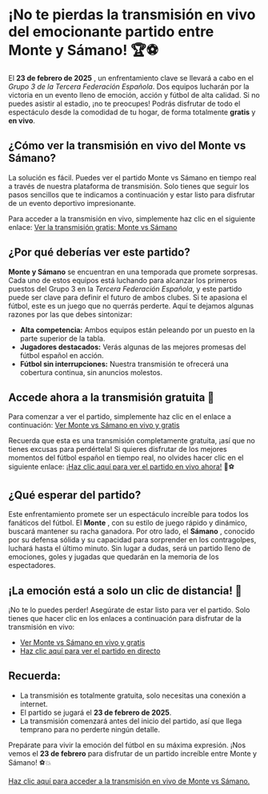 # ¡No te pierdas la transmisión en vivo del emocionante partido entre Monte y Sámano! 🏆⚽

El **23 de febrero de 2025** , un enfrentamiento clave se llevará a cabo en el _Grupo 3 de la Tercera Federación Española_. Dos equipos lucharán por la victoria en un evento lleno de emoción, acción y fútbol de alta calidad. Si no puedes asistir al estadio, ¡no te preocupes! Podrás disfrutar de todo el espectáculo desde la comodidad de tu hogar, de forma totalmente **gratis** y **en vivo**.

## ¿Cómo ver la transmisión en vivo del Monte vs Sámano?

La solución es fácil. Puedes ver el partido Monte vs Sámano en tiempo real a través de nuestra plataforma de transmisión. Solo tienes que seguir los pasos sencillos que te indicamos a continuación y estar listo para disfrutar de un evento deportivo impresionante.

Para acceder a la transmisión en vivo, simplemente haz clic en el siguiente enlace: [Ver la transmisión gratis: Monte vs Sámano](https://tinyurl.com/livestreamfreeo?st=Monte+vs+S%C3%A1mano&si=gh)

## ¿Por qué deberías ver este partido?

**Monte y Sámano** se encuentran en una temporada que promete sorpresas. Cada uno de estos equipos está luchando para alcanzar los primeros puestos del Grupo 3 en la _Tercera Federación Española_, y este partido puede ser clave para definir el futuro de ambos clubes. Si te apasiona el fútbol, este es un juego que no querrás perderte. Aquí te dejamos algunas razones por las que debes sintonizar:

- **Alta competencia:** Ambos equipos están peleando por un puesto en la parte superior de la tabla.
- **Jugadores destacados:** Verás algunas de las mejores promesas del fútbol español en acción.
- **Fútbol sin interrupciones:** Nuestra transmisión te ofrecerá una cobertura continua, sin anuncios molestos.

## Accede ahora a la transmisión gratuita 📲

Para comenzar a ver el partido, simplemente haz clic en el enlace a continuación: [Ver Monte vs Sámano en vivo y gratis](https://tinyurl.com/livestreamfreeo?st=Monte+vs+S%C3%A1mano&si=gh)

Recuerda que esta es una transmisión completamente gratuita, ¡así que no tienes excusas para perdértela! Si quieres disfrutar de los mejores momentos del fútbol español en tiempo real, no olvides hacer clic en el siguiente enlace: [¡Haz clic aquí para ver el partido en vivo ahora!](https://tinyurl.com/livestreamfreeo?st=Monte+vs+S%C3%A1mano&si=gh) 🎥⚽

## ¿Qué esperar del partido?

Este enfrentamiento promete ser un espectáculo increíble para todos los fanáticos del fútbol. El **Monte** , con su estilo de juego rápido y dinámico, buscará mantener su racha ganadora. Por otro lado, el **Sámano** , conocido por su defensa sólida y su capacidad para sorprender en los contragolpes, luchará hasta el último minuto. Sin lugar a dudas, será un partido lleno de emociones, goles y jugadas que quedarán en la memoria de los espectadores.

## ¡La emoción está a solo un clic de distancia! 🎉

¡No te lo puedes perder! Asegúrate de estar listo para ver el partido. Solo tienes que hacer clic en los enlaces a continuación para disfrutar de la transmisión en vivo:

- [Ver Monte vs Sámano en vivo y gratis](https://tinyurl.com/livestreamfreeo?st=Monte+vs+S%C3%A1mano&si=gh)
- [Haz clic aquí para ver el partido en directo](https://tinyurl.com/livestreamfreeo?st=Monte+vs+S%C3%A1mano&si=gh)

## Recuerda:

- La transmisión es totalmente gratuita, solo necesitas una conexión a internet.
- El partido se jugará el **23 de febrero de 2025**.
- La transmisión comenzará antes del inicio del partido, así que llega temprano para no perderte ningún detalle.

Prepárate para vivir la emoción del fútbol en su máxima expresión. ¡Nos vemos el **23 de febrero** para disfrutar de un partido increíble entre Monte y Sámano! ⚽💥

[Haz clic aquí para acceder a la transmisión en vivo de Monte vs Sámano.](https://tinyurl.com/livestreamfreeo?st=Monte+vs+S%C3%A1mano&si=gh)
